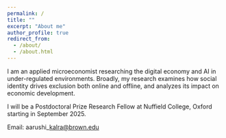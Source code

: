 ```yaml
---
permalink: /
title: ""
excerpt: "About me"
author_profile: true
redirect_from: 
  - /about/
  - /about.html
---
```





I am an applied microeconomist researching the digital economy and AI in under-regulated environments. Broadly, my research examines how social identity drives exclusion both online and offline, and analyzes its impact on economic development.

I will be a Postdoctoral Prize Research Fellow at Nuffield College, Oxford starting in September 2025.

Email: aarushi\_kalra@brown.edu
